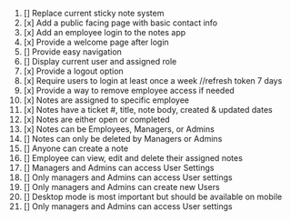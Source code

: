 1. [] Replace current sticky note system
2. [x] Add a public facing page with basic contact info
3. [x] Add an employee login to the notes app
4. [x] Provide a welcome page after login
5. [] Provide easy navigation
6. [] Display current user and assigned role
7. [x] Provide a logout option
8. [x] Require users to login at least once a week //refresh token 7 days
9. [x] Provide a way to remove employee access if needed
10. [x] Notes are assigned to specific employee
11. [x] Notes have a ticket #, title, note body, created & updated dates
12. [x] Notes are either open or completed
13. [x] Notes can be Employees, Managers, or Admins
14. [] Notes can only be deleted by Managers or Admins
15. [] Anyone can create a note
16. [] Employee can view, edit and delete their assigned notes
17. [] Managers and Admins can access User Settings
18. [] Only managers and Admins can access User settings
19. [] Only managers and Admins can create new Users
20. [] Desktop mode is most important but should be available on mobile
21. [] Only managers and Admins can access User settings
